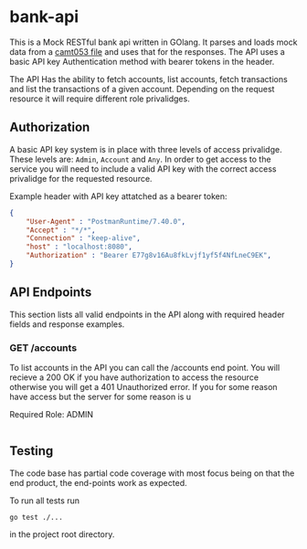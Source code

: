 # bank-api
 This is a Mock RESTful bank api written in GOlang. It parses and loads mock data from a [camt053 file](https://www.sepaforcorporates.com/swift-for-corporates/a-practical-guide-to-the-bank-statement-camt-053-format/) and uses that for the responses. The API uses a basic API key Authentication method with bearer tokens in the header.

The API Has the ability to fetch accounts, list accounts, fetch transactions and list the transactions of a given account. Depending on the request resource it will require different role privalidges. 

## Authorization
A basic API key system is in place with three levels of access privalidge. These levels are: `Admin`, `Account` and `Any`.
In order to get access to the service you will need to include a valid API key with the correct access privalidge for the requested resource. 

Example header with API key attatched as a bearer token:
```json
{
    "User-Agent" : "PostmanRuntime/7.40.0",
    "Accept" : "*/*",
    "Connection" : "keep-alive",
    "host" : "localhost:8080",
    "Authorization" : "Bearer E77g8v16Au8fkLvjf1yf5f4NfLneC9EK",
}
```

## API Endpoints
This section lists all valid endpoints in the API along with required header fields and response examples.
### GET /accounts
To list accounts in the API you can call the /accounts end point. You will recieve a 200 OK if you have authorization to access the resource otherwise you will get a 401 Unauthorized error. If you for some reason have access but the server for some reason is u

Required Role: ADMIN


```
```

## Testing
The code base has partial code coverage with most focus being on that the end product, the end-points work as expected.

To run all tests run 
```cli
go test ./...
```
in the project root directory.